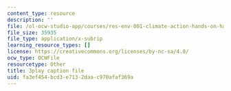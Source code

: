 ```yaml
---
content_type: resource
description: ''
file: /ol-ocw-studio-app/courses/res-env-001-climate-action-hands-on-harnessing-science-with-communities-to-cut-carbon-january-iap-2017/fa3ef454bcd3e7132daac970afaf369a_wbAC6IQtgAU.srt
file_size: 35935
file_type: application/x-subrip
learning_resource_types: []
license: https://creativecommons.org/licenses/by-nc-sa/4.0/
ocw_type: OCWFile
resourcetype: Other
title: 3play caption file
uid: fa3ef454-bcd3-e713-2daa-c970afaf369a
---
```

